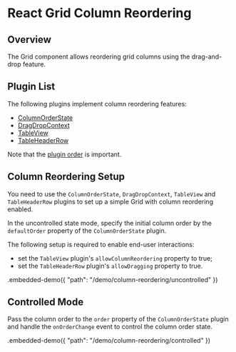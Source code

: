 # React Grid Column Reordering

## Overview

The Grid component allows reordering grid columns using the drag-and-drop feature.

## Plugin List

The following plugins implement column reordering features:
- [ColumnOrderState](../reference/column-order-state.md)
- [DragDropContext](../reference/drag-drop-context.md)
- [TableView](../reference/table-view.md)
- [TableHeaderRow](../reference/table-header-row.md)

Note that the [plugin order](../README.md#plugin-order) is important.

## Column Reordering Setup

You need to use the `ColumnOrderState`, `DragDropContext`, `TableView` and `TableHeaderRow` plugins to set up a simple Grid with column reordering enabled.

In the uncontrolled state mode, specify the initial column order by the `defaultOrder` property of the `ColumnOrderState` plugin.

The following setup is required to enable end-user interactions:
- set the `TableView` plugin's `allowColumnReordering` property to true;
- set the `TableHeaderRow` plugin's `allowDragging` property to true.

.embedded-demo({ "path": "/demo/column-reordering/uncontrolled" })

## Controlled Mode

Pass the column order to the `order` property of the `ColumnOrderState` plugin and handle the `onOrderChange` event to control the column order state.

.embedded-demo({ "path": "/demo/column-reordering/controlled" })
